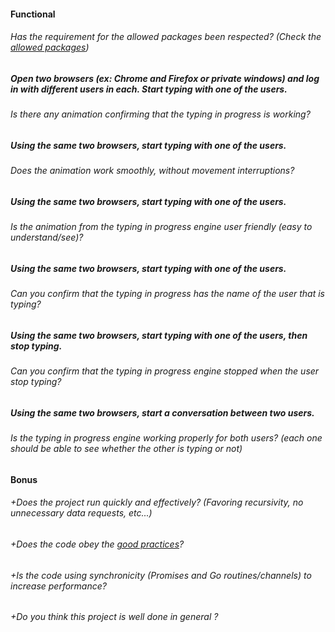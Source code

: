 #### Functional

###### Has the requirement for the allowed packages been respected? (Check the [allowed packages](README.md))

##### Open two browsers (ex: Chrome and Firefox or private windows) and log in with different users in each. Start typing with one of the users.

###### Is there any animation confirming that the typing in progress is working?

##### Using the same two browsers, start typing with one of the users.

###### Does the animation work smoothly, without movement interruptions?

##### Using the same two browsers, start typing with one of the users.

###### Is the animation from the typing in progress engine user friendly (easy to understand/see)?

##### Using the same two browsers, start typing with one of the users.

###### Can you confirm that the typing in progress has the name of the user that is typing?

##### Using the same two browsers, start typing with one of the users, then stop typing.

###### Can you confirm that the typing in progress engine stopped when the user stop typing?

##### Using the same two browsers, start a conversation between two users.

###### Is the typing in progress engine working properly for both users? (each one should be able to see whether the other is typing or not)

#### Bonus

###### +Does the project run quickly and effectively? (Favoring recursivity, no unnecessary data requests, etc...)

###### +Does the code obey the [good practices](../../good-practices/README.md)?

###### +Is the code using synchronicity (Promises and Go routines/channels) to increase performance?

###### +Do you think this project is well done in general ?
